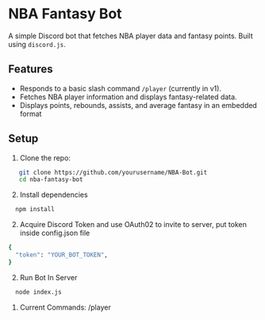 # NBA Fantasy Bot

A simple Discord bot that fetches NBA player data and fantasy points. Built using `discord.js`.

## Features

- Responds to a basic slash command `/player` (currently in v1).
- Fetches NBA player information and displays fantasy-related data.
- Displays points, rebounds, assists, and average fantasy in an embedded format

## Setup

1. Clone the repo:
```bash
   git clone https://github.com/yourusername/NBA-Bot.git
   cd nba-fantasy-bot
```

2. Install dependencies
```bash
  npm install 
```

2. Acquire Discord Token and use OAuth02 to invite to server, put token inside config.json file
```bash
{
  "token": "YOUR_BOT_TOKEN",
}
```

2. Run Bot In Server
```bash
  node index.js 
```

1. Current Commands:
/player